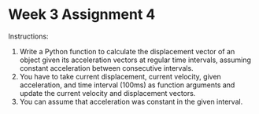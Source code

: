# Week 3 Assignment 4
Instructions:
1. Write a Python function to calculate the displacement vector of an object given its acceleration vectors at regular time intervals, assuming constant acceleration between consecutive intervals.
2. You have to take current displacement, current velocity, given acceleration, and time interval (100ms) as function arguments and update the current velocity and displacement vectors.
3. You can assume that acceleration was constant in the given interval.
